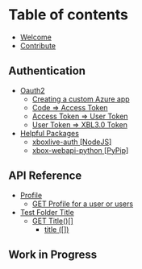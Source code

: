 # Table of contents

* [Welcome](README.md)
* [Contribute](contribute.md)

## Authentication

* [Oauth2](authentication/oauth2/README.md)
  * [Creating a custom Azure app](authentication/oauth2/creating-a-custom-azure-app.md)
  * [Code =&gt; Access Token](authentication/oauth2/code-greater-than-access-token.md)
  * [Access Token =&gt; User Token](authentication/oauth2/access-token-greater-than-user-token.md)
  * [User Token =&gt; XBL3.0 Token](authentication/oauth2/user-token-greater-than-xbl3.0-token.md)
* [Helpful Packages](authentication/helpful-packages/README.md)
  * [xboxlive-auth \[NodeJS\]](authentication/helpful-packages/xboxlive-auth-nodejs.md)
  * [xbox-webapi-python \[PyPip\]](authentication/helpful-packages/xbox-webapi-python-pypip.md)

## API Reference

* [Profile](api-reference/profile/README.md)
  * [GET Profile for a user or users](api-reference/profile/get-profile-for-a-user-or-users.md)
* [Test Folder Title](api-reference/test-folder-title/README.md)
  * [GET Title\(\)\[\]](api-reference/test-folder-title/get-title/README.md)
    * [title \(\[\]\)](api-reference/test-folder-title/get-title/title.md)

## Work in Progress

